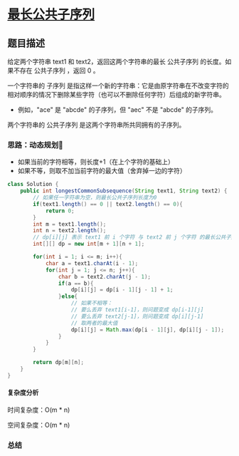 # [最长公共子序列](最长公共子序列"[题目地址](https://leetcode.cn/problems/longest-common-subsequence/description/)")

## 题目描述
给定两个字符串 text1 和 text2，返回这两个字符串的最长 公共子序列 的长度。如果不存在 公共子序列 ，返回 0 。

一个字符串的 子序列 是指这样一个新的字符串：它是由原字符串在不改变字符的相对顺序的情况下删除某些字符（也可以不删除任何字符）后组成的新字符串。

- 例如，"ace" 是 "abcde" 的子序列，但 "aec" 不是 "abcde" 的子序列。

两个字符串的 公共子序列 是这两个字符串所共同拥有的子序列。

### 思路：动态规划🌟

- 如果当前的字符相等，则长度+1（在上个字符的基础上）
- 如果不等，则取不加当前字符的最大值（舍弃掉一边的字符）


```java
class Solution {
    public int longestCommonSubsequence(String text1, String text2) {
        // 如果任一字符串为空，则最长公共子序列长度为0
        if(text1.length() == 0 || text2.length() == 0){
            return 0;
        }
        int m = text1.length();
        int n = text2.length();
        // dp[i][j] 表示 text1 前 i 个字符 与 text2 前 j 个字符 的最长公共子序列长度
        int[][] dp = new int[m + 1][n + 1]; 

        for(int i = 1; i <= m; i++){
            char a = text1.charAt(i - 1);
            for(int j = 1; j <= n; j++){
                char b = text2.charAt(j - 1);
                if(a == b){
                    dp[i][j] = dp[i - 1][j - 1] + 1;
                }else{
                    // 如果不相等：
                    // 要么丢弃 text1[i-1]，则问题变成 dp[i-1][j]
                    // 要么丢弃 text2[j-1]，则问题变成 dp[i][j-1]
                    // 取两者的最大值
                    dp[i][j] = Math.max(dp[i - 1][j], dp[i][j - 1]);
                }
            }
        }

        return dp[m][n];
    }
}
```

#### 复杂度分析
时间复杂度：O(m * n)

空间复杂度：O(m * n)

### 总结
